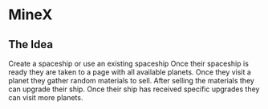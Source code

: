 # MineX

## The Idea

Create a spaceship or use an existing spaceship
Once their spaceship is ready they are taken to a page with all available planets.
Once they visit a planet they gather random materials to sell.
After selling the materials they can upgrade their ship.
Once their ship has received specific upgrades they can visit more planets.